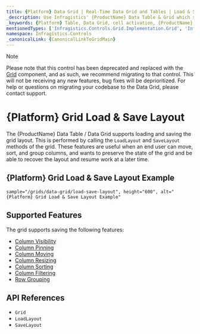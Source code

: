 ```yaml
---
title: {Platform} Data Grid | Real-Time Data Grid and Tables | Load & Save | Infragistics
_description: Use Infragistics' {ProductName} Data Table & Grid which supports loading and saving the layout the user makes.
_keywords: {Platform} Table, Data Grid, cell activation, {ProductName}, Infragistics
mentionedTypes: ['Infragistics.Controls.Grid.Implementation.Grid', 'Infragistics.Controls.Grid.Implementation.Column']
namespace: Infragistics.Controls
_canonicalLink: {CanonicalLinkToGridMain}
---
```


<!-- Blazor, WebComponents -->

> [!Note]
Please note that this control has been deprecated and replaced with the [Grid](../data-grid.md) component, and as such, we recommend migrating to that control. This will not be receiving any new features, bug fixes will be deprioritized. For help or questions on migrating your codebase to the Data Grid, please contact support.

<!-- end: Blazor, WebComponents -->

# {Platform} Grid Load & Save Layout

The {ProductName} Data Table / Data Grid supports loading and saving the grid layout. This is performed by calling the `LoadLayout` and `SaveLayout` methods of the grid. These features are useful when an end user can move, sort, and group columns, and wants to preserve the state of the grid and be able to recover the layout and resume work at a later time.

## {Platform} Grid Load & Save Layout Example


`sample="/grids/data-grid/load-save-layout", height="600", alt="{Platform} Grid Load & Save Layout Example"`



<div class="divider--half"></div>

## Supported Features

The grid supports saving the following features:

- [Column Visibility](column-chooser.md)
- [Column Pinning](column-pinning.md)
- [Column Moving](column-moving.md)
- [Column Resizing](column-resizing.md)
- [Column Sorting](column-sorting.md)
- [Column Filtering](column-filtering.md)
- [Row Grouping](row-grouping.md)

## API References

 - `Grid`
 - `LoadLayout`
 - `SaveLayout`